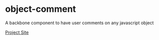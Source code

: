 object-comment
==============

A backbone component to have user comments on any javascript object

[Project Site](https://process-smith.com/object-comment)
